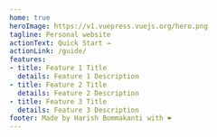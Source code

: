 ```yaml
---
home: true
heroImage: https://v1.vuepress.vuejs.org/hero.png
tagline: Personal website
actionText: Quick Start →
actionLink: /guide/
features:
- title: Feature 1 Title
  details: Feature 1 Description
- title: Feature 2 Title
  details: Feature 2 Description
- title: Feature 3 Title
  details: Feature 3 Description
footer: Made by Harish Bommakanti with ❤️
---
```


